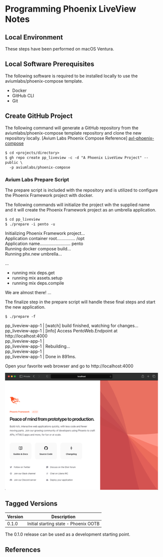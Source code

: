 Programming Phoenix LiveView Notes
==================================

Local Environment
-----------------
These steps have been performed on macOS Ventura.

Local Software Prerequisites
----------------------------
The following software is required to be installed locally to use the 
aviumlabs/phoenix-compose template.

- Docker
- GitHub CLI
- Git

Create GitHub Project 
---------------------
The following command will generate a GitHub repository from the 
aviumlabs/phoenix-compose template repository and clone the new repository 
locally. [Avium Labs Phoenix Compose Reference] [avl-phoenix-compose]

    $ cd <projects/directory>
    $ gh repo create pp_liveview -c -d "A Phoenix LiveView Project" --public \
      -p aviumlabs/phoenix-compose

### Avium Labs Prepare Script 

The prepare script is included with the repository and is utilized to configure 
the Phoenix Framework project with docker. 

The following commands will initialize the project wih the supplied name and 
it will create the Phoenix Framework project as an umbrella application.

    $ cd pp_liveview
    $ ./prepare -i pento -u

Initializing Phoenix Framework project...<br />
Application container root............... /opt<br />
Application name......................... pento<br />
Running docker compose build...<br />
Running phx.new umbrella...<br />

...
* running mix deps.get
* running mix assets.setup
* running mix deps.compile

We are almost there! ...

The finalize step in the prepare script will handle these final steps and 
start the new application.

    $ ./prepare -f

pp\_liveview-app-1  | [watch] build finished, watching for changes...<br />
pp\_liveview-app-1  | [info] Access PentoWeb.Endpoint at http://localhost:4000<br />
pp\_liveview-app-1  |<br />
pp\_liveview-app-1  | Rebuilding...<br />
pp\_liveview-app-1  |<br />
pp\_liveview-app-1  | Done in 891ms.<br />

Open your favorite web browser and go to http://localhost:4000

![Localhost 4000](/docs/images/ppl-localhost-4000.png "Programming Phoenix LiveView Default Landing Page")


Tagged Versions
---------------

| Version | Description                                                        |
|---------|--------------------------------------------------------------------|
| 0.1.0   | Initial starting state - Phoenix OOTB                              | 

The 0.1.0 release can be used as a development starting point.

References
----------

[avl-phoenix-compose]: https://github.com/aviumlabs/phoenix-compose
